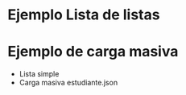 # Ejemplo Lista de listas

# Ejemplo de carga masiva 
 - Lista simple
 - Carga masiva estudiante.json

